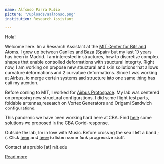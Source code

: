 ```yaml
---
name: Alfonso Parra Rubio
picture: "/uploads/aalfonso.png"
institution: Research Assistant

---
```


Hola! 

Welcome here. Im a Research Assistant at the [MIT Center for Bits and Atoms](http://cba.mit.edu/). I grew up between Caniles and Baza (Spain) but my last 10 years has been in Madrid.
I am interested in structures, how to discretize complex shapes that enable controlled deformations with structural integrity. Right now, I am working on propose new structural and skin sollutions that allows curvature deformations and 2 curvature deformations. Since I was working at Airbus, to merge certain systems and structure into one same thing has call my atention.

Before coming to MIT, I worked for [Airbus Protospace](https://www.airbus.com/newsroom/news/en/2016/03/Shooting-for-the-moon.html). My lab was centered on proposing new structural configurations. I did some flight test parts, foldable antennas,research on Vortex Generators and Origami Sandwich configurations.

This pandemic we have been working hard here at CBA. Find [here](https://gitlab.cba.mit.edu/pub/coronavirus/tracking) some solutions we proposed in the CBA Covid-response.

Outside the lab, Im in love with Music. Before crossing the sea I left a band ;(. Click [here](https://www.youtube.com/watch?v=Tkr7SA4brS4) and [here](https://www.youtube.com/watch?v=yP8rpX5avaI) to listen some funk progressive stuff.

Contact at aprubio [at] mit.edu

[Read more](https://alfonso.pages.cba.mit.edu/home/)
